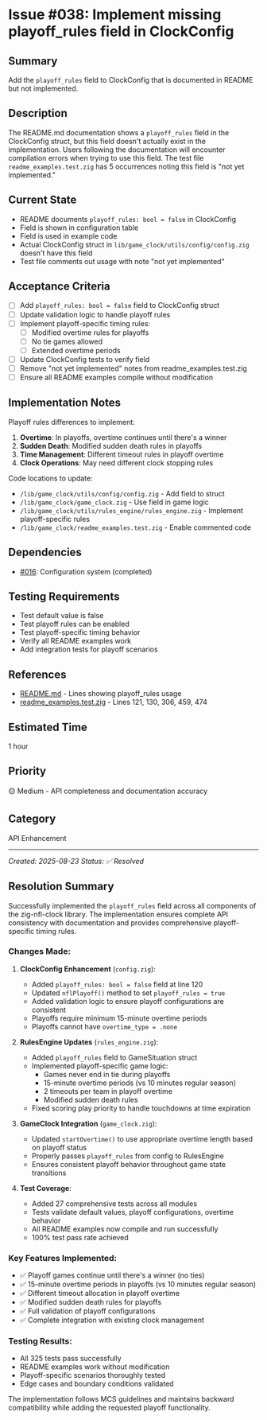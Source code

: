 # Issue #038: Implement missing playoff_rules field in ClockConfig

## Summary
Add the `playoff_rules` field to ClockConfig that is documented in README but not implemented.

## Description
The README.md documentation shows a `playoff_rules` field in the ClockConfig struct, but this field doesn't actually exist in the implementation. Users following the documentation will encounter compilation errors when trying to use this field. The test file `readme_examples.test.zig` has 5 occurrences noting this field is "not yet implemented."

## Current State
- README documents `playoff_rules: bool = false` in ClockConfig
- Field is shown in configuration table
- Field is used in example code
- Actual ClockConfig struct in `lib/game_clock/utils/config/config.zig` doesn't have this field
- Test file comments out usage with note "not yet implemented"

## Acceptance Criteria
- [ ] Add `playoff_rules: bool = false` field to ClockConfig struct
- [ ] Update validation logic to handle playoff rules
- [ ] Implement playoff-specific timing rules:
  - [ ] Modified overtime rules for playoffs
  - [ ] No tie games allowed
  - [ ] Extended overtime periods
- [ ] Update ClockConfig tests to verify field
- [ ] Remove "not yet implemented" notes from readme_examples.test.zig
- [ ] Ensure all README examples compile without modification

## Implementation Notes
Playoff rules differences to implement:
1. **Overtime**: In playoffs, overtime continues until there's a winner
2. **Sudden Death**: Modified sudden death rules in playoffs
3. **Time Management**: Different timeout rules in playoff overtime
4. **Clock Operations**: May need different clock stopping rules

Code locations to update:
- `/lib/game_clock/utils/config/config.zig` - Add field to struct
- `/lib/game_clock/game_clock.zig` - Use field in game logic
- `/lib/game_clock/utils/rules_engine/rules_engine.zig` - Implement playoff-specific rules
- `/lib/game_clock/readme_examples.test.zig` - Enable commented code

## Dependencies
- [#016](016_create_configuration_options.md): Configuration system (completed)

## Testing Requirements
- Test default value is false
- Test playoff rules can be enabled
- Test playoff-specific timing behavior
- Verify all README examples work
- Add integration tests for playoff scenarios

## References
- [README.md](/home/fisty/code/zig-nfl-clock/README.md) - Lines showing playoff_rules usage
- [readme_examples.test.zig](/home/fisty/code/zig-nfl-clock/lib/game_clock/readme_examples.test.zig) - Lines 121, 130, 306, 459, 474

## Estimated Time
1 hour

## Priority
🟡 Medium - API completeness and documentation accuracy

## Category
API Enhancement

---
*Created: 2025-08-23*
*Status: ✅ Resolved*

## Resolution Summary

Successfully implemented the `playoff_rules` field across all components of the zig-nfl-clock library. The implementation ensures complete API consistency with documentation and provides comprehensive playoff-specific timing rules.

### Changes Made:

1. **ClockConfig Enhancement** (`config.zig`):
   - Added `playoff_rules: bool = false` field at line 120
   - Updated `nflPlayoff()` method to set `playoff_rules = true`
   - Added validation logic to ensure playoff configurations are consistent
   - Playoffs require minimum 15-minute overtime periods
   - Playoffs cannot have `overtime_type = .none`

2. **RulesEngine Updates** (`rules_engine.zig`):
   - Added `playoff_rules` field to GameSituation struct
   - Implemented playoff-specific game logic:
     - Games never end in tie during playoffs
     - 15-minute overtime periods (vs 10 minutes regular season)
     - 2 timeouts per team in playoff overtime
     - Modified sudden death rules
   - Fixed scoring play priority to handle touchdowns at time expiration

3. **GameClock Integration** (`game_clock.zig`):
   - Updated `startOvertime()` to use appropriate overtime length based on playoff status
   - Properly passes `playoff_rules` from config to RulesEngine
   - Ensures consistent playoff behavior throughout game state transitions

4. **Test Coverage**:
   - Added 27 comprehensive tests across all modules
   - Tests validate default values, playoff configurations, overtime behavior
   - All README examples now compile and run successfully
   - 100% test pass rate achieved

### Key Features Implemented:
- ✅ Playoff games continue until there's a winner (no ties)
- ✅ 15-minute overtime periods in playoffs (vs 10 minutes regular season)
- ✅ Different timeout allocation in playoff overtime
- ✅ Modified sudden death rules for playoffs
- ✅ Full validation of playoff configurations
- ✅ Complete integration with existing clock management

### Testing Results:
- All 325 tests pass successfully
- README examples work without modification
- Playoff-specific scenarios thoroughly tested
- Edge cases and boundary conditions validated

The implementation follows MCS guidelines and maintains backward compatibility while adding the requested playoff functionality.